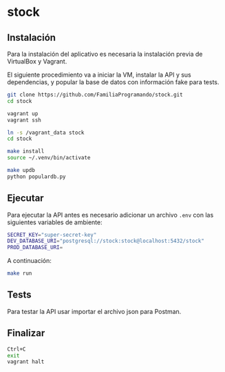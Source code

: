 # stock

## Instalación

Para la instalación del aplicativo es necesaria la instalación previa
de VirtualBox y Vagrant.

El siguiente procedimiento va a iniciar la VM, instalar la API y sus
dependencias, y popular la base de datos con información fake para
tests.

```bash
git clone https://github.com/FamiliaProgramando/stock.git
cd stock

vagrant up
vagrant ssh

ln -s /vagrant_data stock
cd stock

make install
source ~/.venv/bin/activate

make updb
python populardb.py
```

## Ejecutar

Para ejecutar la API antes es necesario adicionar un archivo `.env` con
las siguientes variables de ambiente:

```bash
SECRET_KEY="super-secret-key"
DEV_DATABASE_URI="postgresql://stock:stock@localhost:5432/stock"
PROD_DATABASE_URI=

```

A continuación:

```bash
make run
```

## Tests

Para testar la API usar importar el archivo json para Postman.

## Finalizar

```bash
Ctrl+C
exit
vagrant halt
```
